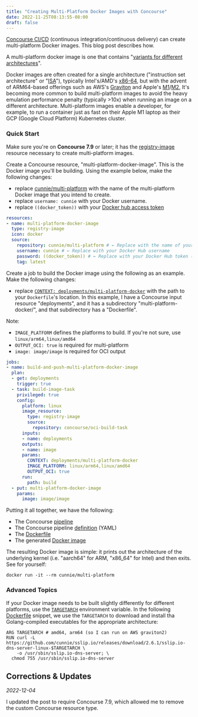 ```yaml
---
title: "Creating Multi-Platform Docker Images with Concourse"
date: 2022-11-25T08:13:55-08:00
draft: false
---
```


[Concourse CI/CD](https://concourse-ci.org/) (continuous integration/continuous
delivery) can create multi-platform Docker images. This blog post describes how.

A multi-platform docker image is one that contains "[variants for
different architectures](https://docs.docker.com/build/building/multi-platform/)".

Docker images are often created for a single architecture ("instruction set
architecture" or
"[ISA](https://en.wikipedia.org/wiki/Instruction_set_architecture)"), typically
Intel's/AMD's [x86-64](https://en.wikipedia.org/wiki/X86-64), but with the
advent of ARM64-based offerings such as AWS's
[Graviton](https://aws.amazon.com/ec2/graviton/) and Apple's
[M1](https://en.wikipedia.org/wiki/Apple_M1)/[M2](https://en.wikipedia.org/wiki/Apple_M2),
It's becoming more common to build multi-platform images to avoid the heavy
emulation performance penalty (typically >10x) when running an image on a
different architecture. Multi-platform images enable a developer, for example,
to run a container just as fast on their Apple M1 laptop as their GCP (Google
Cloud Platform) Kubernetes cluster.

### Quick Start

Make sure you're on **Concourse 7.9** or later; it has the
[registry-image](https://github.com/concourse/registry-image-resource) resource
necessary to create multi-platform images.

Create a Concourse resource, "multi-platform-docker-image". This is the Docker
image you'll be building. Using the example below, make the following changes:

- replace
  [cunnie/multi-platform](https://hub.docker.com/repository/docker/cunnie/multi-platform)
  with the name of the multi-platform Docker image that you intend to create.
- replace `username: cunnie` with your Docker username.
- replace `((docker_token))` with your [Docker hub access
  token](https://docs.docker.com/docker-hub/access-tokens/)

```yaml
resources:
- name: multi-platform-docker-image
  type: registry-image
  icon: docker
  source:
    repository: cunnie/multi-platform # ← Replace with the name of your Docker image
    username: cunnie # ← Replace with your Docker Hub username
    password: ((docker_token)) # ← Replace with your Docker Hub token (or password)
    tag: latest
```

Create a job to build the Docker image using the following as an example. Make
the following changes:

- replace [`CONTEXT:
  deployments/multi-platform-docker`](https://github.com/cunnie/deployments/tree/c8207ebc06bf2adb4fabe9632d81416f69ce00ae/multi-platform-docker)
  with the path to your `Dockerfile`'s location. In this example, I have a
  Concourse input resource "deployments", and it has a subdirectory
  "multi-platform-docker/", and that subdirectory has a "Dockerfile".

Note:
- `IMAGE_PLATFORM` defines the platforms to build. If you're not sure, use
  `linux/arm64,linux/amd64`
- `OUTPUT_OCI: true` is required for multi-platform
- `image: image/image` is required for OCI output

```yaml
jobs:
- name: build-and-push-multi-platform-docker-image
  plan:
  - get: deployments
    trigger: true
  - task: build-image-task
    privileged: true
    config:
      platform: linux
      image_resource:
        type: registry-image
        source:
          repository: concourse/oci-build-task
      inputs:
      - name: deployments
      outputs:
      - name: image
      params:
        CONTEXT: deployments/multi-platform-docker
        IMAGE_PLATFORM: linux/arm64,linux/amd64
        OUTPUT_OCI: true
      run:
        path: build
  - put: multi-platform-docker-image
    params:
      image: image/image
```

Putting it all together, we have the following:

- The Concourse
  [pipeline](https://ci.nono.io/teams/main/pipelines/multi-platform-docker)
- The Concourse pipeline
  [definition](https://github.com/cunnie/deployments/blob/22b50f6c60e8486e2e73fce996ab6ce6fa836ed1/ci/pipeline-multi-platform-docker.yml)
  (YAML)
- The
  [Dockerfile](https://github.com/cunnie/deployments/blob/c8207ebc06bf2adb4fabe9632d81416f69ce00ae/multi-platform-docker/Dockerfile)
- The generated [Docker
  image](https://hub.docker.com/repository/docker/cunnie/multi-platform)

The resulting Docker image is simple: it prints out the architecture of the
underlying kernel (i.e. "aarch64" for ARM, "x86_64" for Intel) and then exits.
See for yourself:

```shell
docker run -it --rm cunnie/multi-platform
```

### Advanced Topics

If your Docker image needs to be built slightly differently for different
platforms, use the
[`TARGETARCH`](https://docs.docker.com/engine/reference/builder/#automatic-platform-args-in-the-global-scope)
environment variable. In the following
[Dockerfile](https://github.com/cunnie/sslip.io/blob/d900b738c7dd6da3b20e806d3e0e87c783e45d26/k8s/Dockerfile-sslip.io-dns-server#L28-L31)
snippet, we use the `TARGETARCH` to download and install tha Golang-compiled
executables for the appropriate architecture:

```docker
ARG TARGETARCH # amd64, arm64 (so I can run on AWS graviton2)
RUN curl -L https://github.com/cunnie/sslip.io/releases/download/2.6.1/sslip.io-dns-server-linux-$TARGETARCH \
    -o /usr/sbin/sslip.io-dns-server; \
  chmod 755 /usr/sbin/sslip.io-dns-server
```

## Corrections & Updates

*2022-12-04*

I updated the post to require Concourse 7.9, which allowed me to remove the
custom Concourse resource type.
